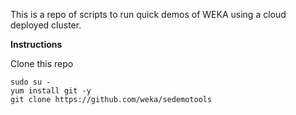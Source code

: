 This is a repo of scripts to run quick demos of WEKA using a cloud deployed cluster.

**Instructions**

Clone this repo
```
sudo su -
yum install git -y
git clone https://github.com/weka/sedemotools
```
